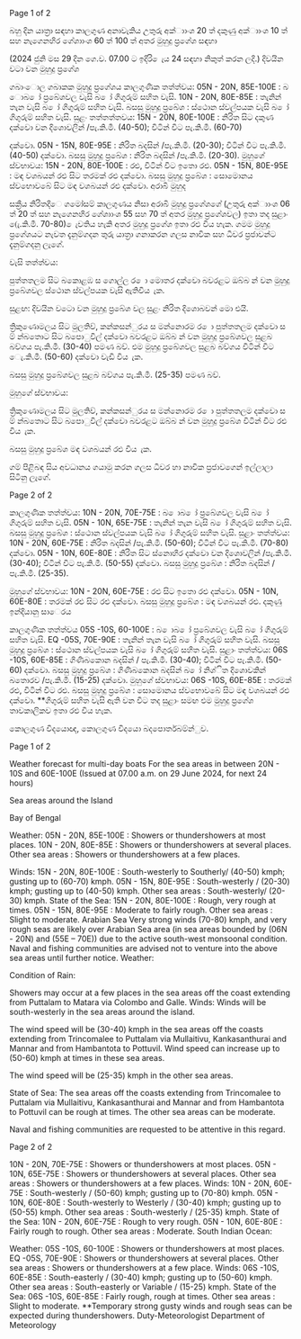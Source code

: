 Page 1 of 2

බහු දින යාත්‍රා සඳහා කාලගුණ අනාවැකිය උතුරු අක්ාාංශ 20 ත් දකුණු අක්ාාංශ 10 ත් සහ නැගෙනහිර ගේශාාංශ 60 ත් 100 ත් අතර මුහුදු ප්‍රගේශ සඳහා

(2024 ජුනි මස 29 දින ගෙ.ව. 07.00 ට ඉදිරි ෙැය 24 සඳහා නිකුත් කරන ලදි.) දිවයින වටා වන මුහුදු ප්‍රගේශ

ගබාංොල ගබාකක මුහුදු ප්‍රගේශය කාලගුණික තත්ත්වය: 05N - 20N, 85E-100E : බ ොබ ෝ ප්‍රබේශවල වැසි බ ෝ ගිගුරුම් සහිත වැසි. 10N - 20N, 80E-85E : තැනින් තැන වැසි බ ෝ ගිගුරුම් සහිත වැසි. බසසු මුහුදු ප්‍රබේශ : ස්ථොන ස්වල්පයක වැසි බ ෝ ගිගුරුම් සහිත වැසි. සුළං තත්තත්තවය: 15N - 20N, 80E-100E : නිරිත සිට දකුණ දක්වො වන දිශොවලින් /පැ.කි.මී. (40-50); විටින් විට පැ.කි.මී. (60-70)

දක්වො. 05N - 15N, 80E-95E : නිරිත බදසින් /පැ.කි.මී. (20-30); විටින් විට පැ.කි.මී. (40-50) දක්වො. බසසු මුහුදු ප්‍රබේශ : නිරිත බදසින් /පැ.කි.මී. (20-30). මුහුගේ ස්වභාවය: 15N - 20N, 80E-100E : රළු, විටින් විට ඉතො රළු. 05N - 15N, 80E-95E : මඳ වශබයන් රළු සිට තරමක් රළු දක්වො. බසසු මුහුදු ප්‍රබේශ : සොමොනය ස්වභොවබේ සිට මඳ වශබයන් රළු දක්වො. අරාබි මුහුද

සක්‍රීය නිරිතදිෙ ගමෝසම් කාලගුණය නිසා අරාබි මුහුදු ප්‍රගේශගේ (උතුරු අක්ාාංශ 06 ත් 20 ත් සහ නැගෙනහිර ගේශාාංශ 55 සහ 70 ත් අතර මුහුදු ප්‍රගේශවල) ඉතා තද සුළාං (ෙැ.කි.මී. 70-80) ෙැවතිය හැකි අතර මුහුදු ප්‍රගේශ ඉතා රළු විය හැක. ගමම මුහුදු ප්‍රගේශයට නැවත දැනුම්ගදන තුරු යාත්‍රා ගනාකරන ගලස නාවික සහ ධීවර ප්‍රජාවන්ට දැනුම්ගදනු ලැගේ.

වැසි තත්ත්වය:

පුත්තතලම සිට බකොළඹ ස ගොල්ල ර ො මොතර දක්වො බවරළට ඔබ්බ න් වන මුහුදු ප්‍රබේශවල ස්ථොන ස්වල්පයක වැසි ඇතිවිය ැක.

සුළඟ: දිවයින වටො වන මුහුදු ප්‍රබේශ වල සුළං නිරිත දිශොබවන් මො එයි.

ත්‍රිකුණොමලය සිට මුලතිව්, කන්කසන්ුරය ස මන්නොරම ර ො පුත්තතලම දක්වො ස ම් න්බතොට සිට බපොුවිල් දක්වො බවරළට ඔබ්බ න් වන මුහුදු ප්‍රබේශවල සුළබ බව්ගය පැ.කි.මී. (30-40) පමණ බව්. එම මුහුදු ප්‍රබේශවල සුළබ බව්ගය විටින් විට ෙැ.කි.මී. (50-60) දක්වො වැඩි විය ැක.

බසසු මුහුදු ප්‍රබේශවල සුළබ බව්ගය පැ.කි.මී. (25-35) පමණ බව්.

මුහුගේ ස්වභාවය:

ත්‍රිකුණොමලය සිට මුලතිව්, කන්කසන්ුරය ස මන්නොරම ර ො පුත්තතලම දක්වො ස ම් න්බතොට සිට බපොුවිල් දක්වො බවරළට ඔබ්බ න් වන මුහුදු ප්‍රබේශ විටින් විට රළු විය ැක.

බසසු මුහුදු ප්‍රබේශ මඳ වශබයන් රළු විය ැක.

ගම් පිළිබඳ සිය අවධානය ගයාමු කරන ගලස ධීවර හා නාවික ප්‍රජාවගෙන් ඉල්ලාලා සිටිනු ලැගේ.

Page 2 of 2

කාලගුණික තත්ත්වය: 10N - 20N, 70E-75E : බ ොබ ෝ ප්‍රබේශවල වැසි බ ෝ ගිගුරුම් සහිත වැසි. 05N - 10N, 65E-75E : තැනින් තැන වැසි බ ෝ ගිගුරුම් සහිත වැසි. බසසු මුහුදු ප්‍රබේශ : ස්ථොන ස්වල්පයක වැසි බ ෝ ගිගුරුම් සහිත වැසි. සුළාං තත්ත්වය: 10N - 20N, 60E-75E : නිරිත බදසින් /පැ.කි.මී. (50-60); විටින් විට පැ.කි.මී. (70-80) දක්වො. 05N - 10N, 60E-80E : නිරිත සිට ස්නොහිර දක්වො වන දිශොවලින් /පැ.කි.මී. (30-40); විටින් විට පැ.කි.මී. (50-55) දක්වො. බසසු මුහුදු ප්‍රබේශ : නිරිත බදසින් /පැ.කි.මී. (25-35).

මුහුගේ ස්වභාවය: 10N - 20N, 60E-75E : රළු සිට ඉතො රළු දක්වො. 05N - 10N, 60E-80E : තරමක් රළු සිට රළු දක්වො. බසසු මුහුදු ප්‍රබේශ : මඳ වශබයන් රළු. දකුණු ඉන්දියානු සාෙරය

කාලගුණික තත්ත්වය 05S -10S, 60-100E : බ ොබ ෝ ප්‍රබේශවල වැසි බ ෝ ගිගුරුම් සහිත වැසි. EQ -05S, 70E-90E : තැනින් තැන වැසි බ ෝ ගිගුරුම් සහිත වැසි. බසසු මුහුදු ප්‍රබේශ : ස්ථොන ස්වල්පයක වැසි බ ෝ ගිගුරුම් සහිත වැසි. සුළාං තත්ත්වය: 06S -10S, 60E-85E : ගිණිබකොන බදසින් / පැ.කි.මී. (30-40); විටින් විට පැ.කි.මී. (50-60) දක්වො. බසසු මුහුදු ප්‍රබේශ : ගිණිබකොන බදසින් බ ෝ නිශ්ිත දිශොවකින් බතොරව /පැ.කි.මී. (15-25) දක්වො. මුහුගේ ස්වභාවය: 06S -10S, 60E-85E : තරමක් රළු, විටින් විට රළු. බසසු මුහුදු ප්‍රබේශ : සොමොනය ස්වභොවබේ සිට මඳ වශබයන් රළු දක්වො. **ගිගුරුම් සහිත වැසි ඇති වන විට තද සුළාං සමඟ එම මුහුදු ප්‍රගේශ තාවකාලිකව ඉතා රළු විය හැක.

කොලගුණ විදයොඥ, කොලගුණ විදයො බදපොර්තබම්න්ුව.

Page 1 of 2

Weather forecast for multi-day boats For the sea areas in between 20N - 10S and 60E-100E (Issued at 07.00 a.m. on 29 June 2024, for next 24 hours)

Sea areas around the Island

Bay of Bengal

Weather: 05N - 20N, 85E-100E : Showers or thundershowers at most places. 10N - 20N, 80E-85E : Showers or thundershowers at several places. Other sea areas : Showers or thundershowers at a few places.

Winds: 15N - 20N, 80E-100E : South-westerly to Southerly/ (40-50) kmph; gusting up to (60-70) kmph. 05N - 15N, 80E-95E : South-westerly / (20-30) kmph; gusting up to (40-50) kmph. Other sea areas : South-westerly/ (20-30) kmph. State of the Sea: 15N - 20N, 80E-100E : Rough, very rough at times. 05N - 15N, 80E-95E : Moderate to fairly rough. Other sea areas : Slight to moderate. Arabian Sea Very strong winds (70-80) kmph, and very rough seas are likely over Arabian Sea area (in sea areas bounded by (06N - 20N) and (55E – 70E)) due to the active south-west monsoonal condition. Naval and fishing communities are advised not to venture into the above sea areas until further notice. Weather:

Condition of Rain:

Showers may occur at a few places in the sea areas off the coast extending from Puttalam to Matara via Colombo and Galle. Winds: Winds will be south-westerly in the sea areas around the island.

The wind speed will be (30-40) kmph in the sea areas off the coasts extending from Trincomalee to Puttalam via Mullaitivu, Kankasanthurai and Mannar and from Hambantota to Pottuvil. Wind speed can increase up to (50-60) kmph at times in these sea areas.

The wind speed will be (25-35) kmph in the other sea areas.

State of Sea: The sea areas off the coasts extending from Trincomalee to Puttalam via Mullaitivu, Kankasanthurai and Mannar and from Hambantota to Pottuvil can be rough at times. The other sea areas can be moderate.

Naval and fishing communities are requested to be attentive in this regard.

Page 2 of 2

10N - 20N, 70E-75E : Showers or thundershowers at most places. 05N - 10N, 65E-75E : Showers or thundershowers at several places. Other sea areas : Showers or thundershowers at a few places. Winds: 10N - 20N, 60E-75E : South-westerly / (50-60) kmph; gusting up to (70-80) kmph. 05N - 10N, 60E-80E : South-westerly to Westerly / (30-40) kmph; gusting up to (50-55) kmph. Other sea areas : South-westerly / (25-35) kmph. State of the Sea: 10N - 20N, 60E-75E : Rough to very rough. 05N - 10N, 60E-80E : Fairly rough to rough. Other sea areas : Moderate. South Indian Ocean:

Weather: 05S -10S, 60-100E : Showers or thundershowers at most places. EQ -05S, 70E-90E : Showers or thundershowers at several places. Other sea areas : Showers or thundershowers at a few place. Winds: 06S -10S, 60E-85E : South-easterly / (30-40) kmph; gusting up to (50-60) kmph. Other sea areas : South-easterly or Variable / (15-25) kmph. State of the Sea: 06S -10S, 60E-85E : Fairly rough, rough at times. Other sea areas : Slight to moderate. **Temporary strong gusty winds and rough seas can be expected during thundershowers. Duty-Meteorologist Department of Meteorology
